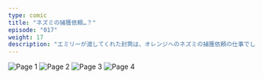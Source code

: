 ```yaml
---
type: comic
title: "ネズミの捕獲依頼…？"
episode: "017"
weight: 17
description: "エミリーが渡してくれた封筒は、オレンジへのネズミの捕獲依頼の仕事でしたが、彼はネズミが大の苦手なので役に立てませんでした… 😭"
---
```


![Page 1](name-1.jpg)
![Page 2](name-2.jpg)
![Page 3](name-3.jpg)
![Page 4](name-4.jpg)
